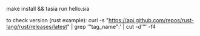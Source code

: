 make install &&
tasia run hello.sia

to check version (rust example):
curl -s "https://api.github.com/repos/rust-lang/rust/releases/latest" | grep '"tag_name":' | cut -d'"' -f4
